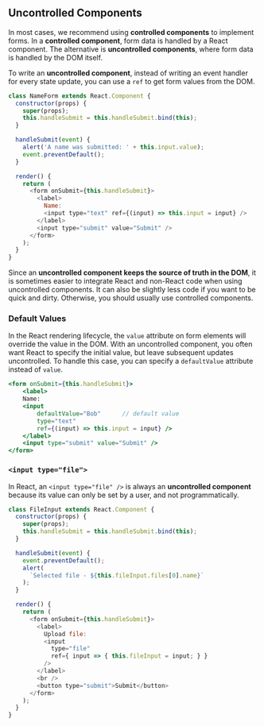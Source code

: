 ## Uncontrolled Components
In most cases, we recommend using __controlled components__ to implement forms. In a __controlled component__, form data is handled by a React component. The alternative is __uncontrolled components__, where form data is handled by the DOM itself.

To write an __uncontrolled component__, instead of writing an event handler for every state update, you can use a `ref` to get form values from the DOM.
```javascript
class NameForm extends React.Component {
  constructor(props) {
    super(props);
    this.handleSubmit = this.handleSubmit.bind(this);
  }

  handleSubmit(event) {
    alert('A name was submitted: ' + this.input.value);
    event.preventDefault();
  }

  render() {
    return (
      <form onSubmit={this.handleSubmit}>
        <label>
          Name:
          <input type="text" ref={(input) => this.input = input} />
        </label>
        <input type="submit" value="Submit" />
      </form>
    );
  }
}
```

Since an __uncontrolled component keeps the source of truth in the DOM__, it is sometimes easier to integrate React and non-React code when using uncontrolled components. It can also be slightly less code if you want to be quick and dirty. Otherwise, you should usually use controlled components.

### Default Values
In the React rendering lifecycle, the `value` attribute on form elements will override the value in the DOM. With an uncontrolled component, you often want React to specify the initial value, but leave subsequent updates uncontrolled. To handle this case, you can specify a `defaultValue` attribute instead of `value`.
```jsx
<form onSubmit={this.handleSubmit}>
    <label>
    Name:
    <input
        defaultValue="Bob"      // default value
        type="text"
        ref={(input) => this.input = input} />
    </label>
    <input type="submit" value="Submit" />
</form>
```

### `<input type="file">`
In React, an `<input type="file" />` is always an __uncontrolled component__ because its value can only be set by a user, and not programmatically.
```javascript
class FileInput extends React.Component {
  constructor(props) {
    super(props);
    this.handleSubmit = this.handleSubmit.bind(this);
  }

  handleSubmit(event) {
    event.preventDefault();
    alert(
      `Selected file - ${this.fileInput.files[0].name}`
    );
  }

  render() {
    return (
      <form onSubmit={this.handleSubmit}>
        <label>
          Upload file:
          <input
            type="file"
            ref={ input => { this.fileInput = input; } }
          />
        </label>
        <br />
        <button type="submit">Submit</button>
      </form>
    );
  }
}
```